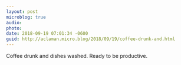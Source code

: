 ```yaml
---
layout: post
microblog: true
audio: 
photo: 
date: 2018-09-19 07:01:34 -0600
guid: http://aclaman.micro.blog/2018/09/19/coffee-drunk-and.html
---
```

Coffee drunk and dishes washed. Ready to be productive.
